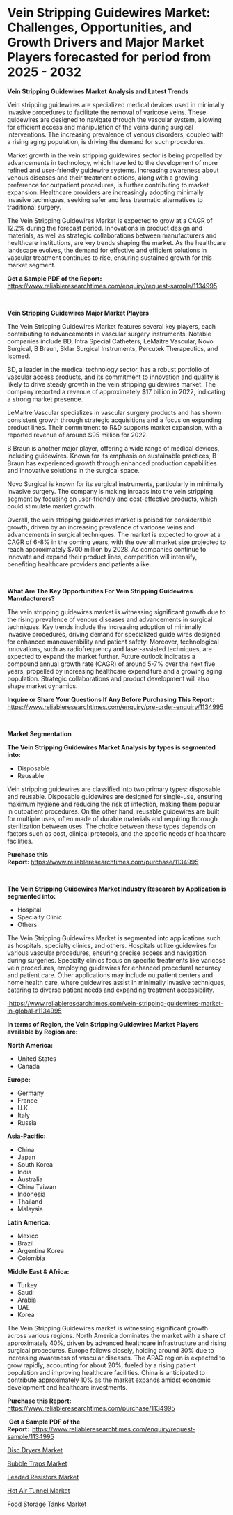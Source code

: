 <p><h1>Vein Stripping Guidewires Market: Challenges, Opportunities, and Growth Drivers and Major Market Players forecasted for period from 2025 - 2032</h1></p><p><strong>Vein Stripping Guidewires Market Analysis and Latest Trends</strong></p>
<p><p>Vein stripping guidewires are specialized medical devices used in minimally invasive procedures to facilitate the removal of varicose veins. These guidewires are designed to navigate through the vascular system, allowing for efficient access and manipulation of the veins during surgical interventions. The increasing prevalence of venous disorders, coupled with a rising aging population, is driving the demand for such procedures.</p><p>Market growth in the vein stripping guidewires sector is being propelled by advancements in technology, which have led to the development of more refined and user-friendly guidewire systems. Increasing awareness about venous diseases and their treatment options, along with a growing preference for outpatient procedures, is further contributing to market expansion. Healthcare providers are increasingly adopting minimally invasive techniques, seeking safer and less traumatic alternatives to traditional surgery.</p><p>The Vein Stripping Guidewires Market is expected to grow at a CAGR of 12.2% during the forecast period. Innovations in product design and materials, as well as strategic collaborations between manufacturers and healthcare institutions, are key trends shaping the market. As the healthcare landscape evolves, the demand for effective and efficient solutions in vascular treatment continues to rise, ensuring sustained growth for this market segment.</p></p>
<p><strong>Get a Sample PDF of the Report:&nbsp;</strong> <a href="https://www.reliableresearchtimes.com/enquiry/request-sample/1134995?utm_campaign=2956&utm_medium=2&utm_source=Github&utm_content=ia&utm_term=25032025&utm_id=vein-stripping-guidewires">https://www.reliableresearchtimes.com/enquiry/request-sample/1134995</a></p>
<p>&nbsp;</p>
<p><strong>Vein Stripping Guidewires Major Market Players</strong></p>
<p><p>The Vein Stripping Guidewires Market features several key players, each contributing to advancements in vascular surgery instruments. Notable companies include BD, Intra Special Catheters, LeMaitre Vascular, Novo Surgical, B Braun, Sklar Surgical Instruments, Percutek Therapeutics, and Isomed.</p><p>BD, a leader in the medical technology sector, has a robust portfolio of vascular access products, and its commitment to innovation and quality is likely to drive steady growth in the vein stripping guidewires market. The company reported a revenue of approximately $17 billion in 2022, indicating a strong market presence.</p><p>LeMaitre Vascular specializes in vascular surgery products and has shown consistent growth through strategic acquisitions and a focus on expanding product lines. Their commitment to R&D supports market expansion, with a reported revenue of around $95 million for 2022.</p><p>B Braun is another major player, offering a wide range of medical devices, including guidewires. Known for its emphasis on sustainable practices, B Braun has experienced growth through enhanced production capabilities and innovative solutions in the surgical space.</p><p>Novo Surgical is known for its surgical instruments, particularly in minimally invasive surgery. The company is making inroads into the vein stripping segment by focusing on user-friendly and cost-effective products, which could stimulate market growth.</p><p>Overall, the vein stripping guidewires market is poised for considerable growth, driven by an increasing prevalence of varicose veins and advancements in surgical techniques. The market is expected to grow at a CAGR of 6-8% in the coming years, with the overall market size projected to reach approximately $700 million by 2028. As companies continue to innovate and expand their product lines, competition will intensify, benefiting healthcare providers and patients alike.</p></p>
<p>&nbsp;</p>
<p><strong>What Are The Key Opportunities For Vein Stripping Guidewires Manufacturers?</strong></p>
<p><p>The vein stripping guidewires market is witnessing significant growth due to the rising prevalence of venous diseases and advancements in surgical techniques. Key trends include the increasing adoption of minimally invasive procedures, driving demand for specialized guide wires designed for enhanced maneuverability and patient safety. Moreover, technological innovations, such as radiofrequency and laser-assisted techniques, are expected to expand the market further. Future outlook indicates a compound annual growth rate (CAGR) of around 5-7% over the next five years, propelled by increasing healthcare expenditure and a growing aging population. Strategic collaborations and product development will also shape market dynamics.</p></p>
<p><strong>Inquire or Share Your Questions If Any Before Purchasing This Report:</strong> <a href="https://www.reliableresearchtimes.com/enquiry/pre-order-enquiry/1134995?utm_campaign=2956&utm_medium=2&utm_source=Github&utm_content=ia&utm_term=25032025&utm_id=vein-stripping-guidewires">https://www.reliableresearchtimes.com/enquiry/pre-order-enquiry/1134995</a></p>
<p>&nbsp;</p>
<p><strong>Market Segmentation</strong></p>
<p><strong>The Vein Stripping Guidewires Market Analysis by types is segmented into:</strong></p>
<p><ul><li>Disposable</li><li>Reusable</li></ul></p>
<p><p>Vein stripping guidewires are classified into two primary types: disposable and reusable. Disposable guidewires are designed for single-use, ensuring maximum hygiene and reducing the risk of infection, making them popular in outpatient procedures. On the other hand, reusable guidewires are built for multiple uses, often made of durable materials and requiring thorough sterilization between uses. The choice between these types depends on factors such as cost, clinical protocols, and the specific needs of healthcare facilities.</p></p>
<p><strong>Purchase this Report:&nbsp;</strong><a href="https://www.reliableresearchtimes.com/purchase/1134995?utm_campaign=2956&utm_medium=2&utm_source=Github&utm_content=ia&utm_term=25032025&utm_id=vein-stripping-guidewires">https://www.reliableresearchtimes.com/purchase/1134995</a></p>
<p>&nbsp;</p>
<p><strong>The Vein Stripping Guidewires Market Industry Research by Application is segmented into:</strong></p>
<p><ul><li>Hospital</li><li>Specialty Clinic</li><li>Others</li></ul></p>
<p><p>The Vein Stripping Guidewires Market is segmented into applications such as hospitals, specialty clinics, and others. Hospitals utilize guidewires for various vascular procedures, ensuring precise access and navigation during surgeries. Specialty clinics focus on specific treatments like varicose vein procedures, employing guidewires for enhanced procedural accuracy and patient care. Other applications may include outpatient centers and home health care, where guidewires assist in minimally invasive techniques, catering to diverse patient needs and expanding treatment accessibility.</p></p>
<p><a href="https://www.reliableresearchtimes.com/vein-stripping-guidewires-market-in-global-r1134995?utm_campaign=2956&utm_medium=2&utm_source=Github&utm_content=ia&utm_term=25032025&utm_id=vein-stripping-guidewires">&nbsp;https://www.reliableresearchtimes.com/vein-stripping-guidewires-market-in-global-r1134995</a></p>
<p><strong>In terms of Region, the Vein Stripping Guidewires Market Players available by Region are:</strong></p>
<p>
    <p> <strong> North America: </strong>
        <ul>
            <li>United States</li>
            <li>Canada</li>
        </ul>
        </p> 
    <p> <strong> Europe: </strong>
        <ul>
            <li>Germany</li>
            <li>France</li>
            <li>U.K.</li>
            <li>Italy</li>
            <li>Russia</li>
        </ul>
        </p> 
    <p> <strong> Asia-Pacific: </strong>
        <ul>
            <li>China</li>
            <li>Japan</li>
            <li>South Korea</li>
            <li>India</li>
            <li>Australia</li>
            <li>China Taiwan</li>
            <li>Indonesia</li>
            <li>Thailand</li>
            <li>Malaysia</li>
        </ul>
        </p> 
    <p> <strong> Latin America: </strong>
        <ul>
            <li>Mexico</li>
            <li>Brazil</li>
            <li>Argentina Korea</li>
            <li>Colombia</li>
        </ul>
        </p> 
    <p> <strong> Middle East & Africa: </strong>
        <ul>
            <li>Turkey</li>
            <li>Saudi</li>
            <li>Arabia</li>
            <li>UAE</li>
            <li>Korea</li>
        </ul>
    </p>
    </p>
<p><p>The Vein Stripping Guidewires market is witnessing significant growth across various regions. North America dominates the market with a share of approximately 40%, driven by advanced healthcare infrastructure and rising surgical procedures. Europe follows closely, holding around 30% due to increasing awareness of vascular diseases. The APAC region is expected to grow rapidly, accounting for about 20%, fueled by a rising patient population and improving healthcare facilities. China is anticipated to contribute approximately 10% as the market expands amidst economic development and healthcare investments.</p></p>
<p><strong>Purchase this Report: </strong><a href="https://www.reliableresearchtimes.com/purchase/1134995?utm_campaign=2956&utm_medium=2&utm_source=Github&utm_content=ia&utm_term=25032025&utm_id=vein-stripping-guidewires">https://www.reliableresearchtimes.com/purchase/1134995</a></p>
<p>&nbsp;<strong>Get a Sample PDF of the Report:&nbsp;&nbsp;</strong><a href="https://www.reliableresearchtimes.com/enquiry/request-sample/1134995?utm_campaign=2956&utm_medium=2&utm_source=Github&utm_content=ia&utm_term=25032025&utm_id=vein-stripping-guidewires">https://www.reliableresearchtimes.com/enquiry/request-sample/1134995</a></p>
<p><strong></strong></p>
<p><p><a href="https://www.linkedin.com/pulse/comprehensive-examination-disc-dryers-market-size-share-20ree?utm_campaign=2956&utm_medium=2&utm_source=Github&utm_content=ia&utm_term=25032025&utm_id=vein-stripping-guidewires">Disc Dryers Market</a></p><p><a href="https://www.linkedin.com/pulse/why-bubble-traps-market-thriving-83-cagr-through-2032-xqrqe?utm_campaign=2956&utm_medium=2&utm_source=Github&utm_content=ia&utm_term=25032025&utm_id=vein-stripping-guidewires">Bubble Traps Market</a></p><p><a href="https://www.linkedin.com/pulse/competitive-overview-leaded-resistors-market-growth-insights-eic5e?utm_campaign=2956&utm_medium=2&utm_source=Github&utm_content=ia&utm_term=25032025&utm_id=vein-stripping-guidewires">Leaded Resistors Market</a></p><p><a href="https://www.linkedin.com/pulse/hot-air-tunnel-sector-surge-79-growth-roadmap-2032-premiumatra-qe2se?utm_campaign=2956&utm_medium=2&utm_source=Github&utm_content=ia&utm_term=25032025&utm_id=vein-stripping-guidewires">Hot Air Tunnel Market</a></p><p><a href="https://www.linkedin.com/pulse/comprehensive-market-analysis-food-storage-tanks-projected-7urce?utm_campaign=2956&utm_medium=2&utm_source=Github&utm_content=ia&utm_term=25032025&utm_id=vein-stripping-guidewires">Food Storage Tanks Market</a></p></p>